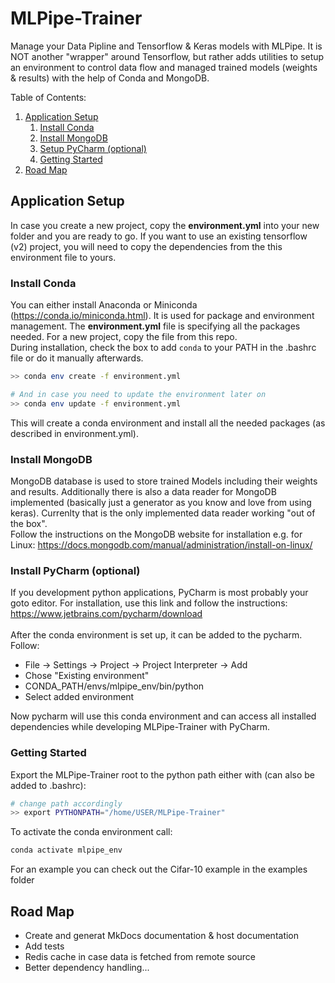 # MLPipe-Trainer

Manage your Data Pipline and Tensorflow & Keras models with MLPipe. It is NOT another "wrapper" around Tensorflow, but rather adds utilities to setup an environment to control data flow and managed trained models (weights & results) with the help of Conda and MongoDB.</br>

Table of Contents:
1. [ Application Setup ](#app_setup)
    1) [ Install Conda ](#conda)
    2) [ Install MongoDB ](#mongodb)
    3) [ Setup PyCharm (optional) ](#pycharm)
    5) [ Getting Started ](#getting_started)
2. [ Road Map ](#road_map)

<a name="app_setup"></a>
## Application Setup
In case you create a new project, copy the __environment.yml__ into your new folder and you are ready to go. If you want to use an existing tensorflow (v2) project, you will need to copy the dependencies from the this environment file to yours.

<a name="conda"></a>
### Install Conda
You can either install Anaconda or Miniconda (https://conda.io/miniconda.html). It is used for package and environment management. The __environment.yml__ file is specifying all the packages needed. For a new project, copy the file from this repo.</br>
During installation, check the box to add `conda` to your PATH in the .bashrc file or do it manually afterwards.
```bash
>> conda env create -f environment.yml

# And in case you need to update the environment later on
>> conda env update -f environment.yml
```
This will create a conda environment and install all the needed packages (as described in environment.yml).

<a name="mongodb"></a>
### Install MongoDB
MongoDB database is used to store trained Models including their weights and results. Additionally there is also a data reader for MongoDB implemented (basically just a generator as you know and love from using keras). Currenlty that is the only implemented data reader working "out of the box".</br>
Follow the instructions on the MongoDB website for installation e.g. for Linux: https://docs.mongodb.com/manual/administration/install-on-linux/

<a name="pycharm"></a>
### Install PyCharm (optional)
If you development python applications, PyCharm is most probably your goto editor. For installation, use this link and follow the instructions: https://www.jetbrains.com/pycharm/download
</br></br>
After the conda environment is set up, it can be added to the pycharm. Follow:
- File -> Settings -> Project -> Project Interpreter -> Add
- Chose "Existing environment"
- CONDA_PATH/envs/mlpipe_env/bin/python
- Select added environment

Now pycharm will use this conda environment and can access all installed dependencies while developing MLPipe-Trainer with PyCharm.



<a name="getting_started"></a>
### Getting Started
Export the MLPipe-Trainer root to the python path either with (can also be added to .bashrc):
``` bash
# change path accordingly
>> export PYTHONPATH="/home/USER/MLPipe-Trainer"
```
To activate the conda environment call:
```bash
conda activate mlpipe_env
```
For an example you can check out the Cifar-10 example in the examples folder

<a name="road_map"></a>
## Road Map
- Create and generat MkDocs documentation & host documentation
- Add tests
- Redis cache in case data is fetched from remote source
- Better dependency handling...
